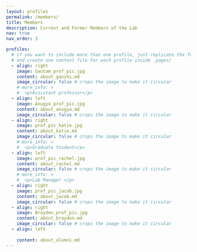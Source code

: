 ```yaml
---
layout: profiles
permalink: /members/
title: Members
description: Current and Former Members of the Lab
nav: true
nav_order: 3

profiles:
  # if you want to include more than one profile, just replicate the following block
  # and create one content file for each profile inside _pages/
  - align: right
    image: Gautam_prof_pic.jpg
    content: about_gaushi.md
    image_circular: false # crops the image to make it circular
    # more_info: >
    #  <p>Assistant professor</p>
  - align: left
    image: Anugya_prof_pic.jpg
    content: about_anugya.md
    image_circular: false # crops the image to make it circular
  - align: right
    image: prof_pic_katie.jpg
    content: about_katie.md
    image_circular: false # crops the image to make it circular
    # more_info: >
    #  <p>Graduate Student</p>
  - align: left
    image: prof_pic_rachel.jpg
    content: about_rachel.md
    image_circular: false # crops the image to make it circular
    # more_info: >
    #  <p>Lab Manager </p>
  - align: right
    image: prof_pic_jacob.jpg
    content: about_jacob.md
    image_circular: false # crops the image to make it circular
  - align: right
    image: Brayden_prof_pic.jpg
    content: about_brayden.md
    image_circular: false # crops the image to make it circular
  - align: left
    
    content: about_alumni.md
---
```

